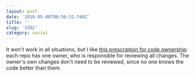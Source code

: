 ```yaml
---
layout: post
date: '2018-05-08T00:56:32.740Z'
title: ''
slug: '3392'
category: social
---
```

It won&#39;t work in all situations, but I like [this prescription for code ownership](https://medium.com/@ard_adam/code-reviews-are-broken-here-is-how-to-fix-them-c34497f1721b): each repo has one owner, who is responsible for reviewing all changes. The owner&#39;s own changes don&#39;t need to be reviewed, since no one knows the code better than them.

